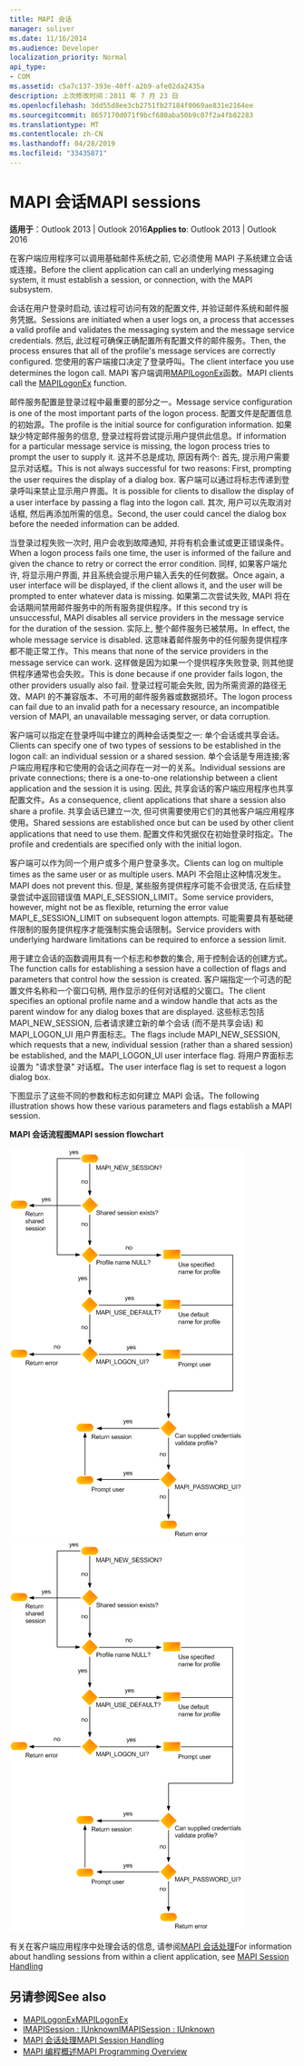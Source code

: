 ```yaml
---
title: MAPI 会话
manager: soliver
ms.date: 11/16/2014
ms.audience: Developer
localization_priority: Normal
api_type:
- COM
ms.assetid: c5a7c137-393e-40ff-a2b9-afe02da2435a
description: 上次修改时间：2011 年 7 月 23 日
ms.openlocfilehash: 3dd55d8ee3cb2751fb27184f0069ae831e2164ee
ms.sourcegitcommit: 8657170d071f9bcf680aba50b9c07f2a4fb82283
ms.translationtype: MT
ms.contentlocale: zh-CN
ms.lasthandoff: 04/28/2019
ms.locfileid: "33435871"
---
```

# <a name="mapi-sessions"></a><span data-ttu-id="be73c-103">MAPI 会话</span><span class="sxs-lookup"><span data-stu-id="be73c-103">MAPI sessions</span></span>

<span data-ttu-id="be73c-104">**适用于**：Outlook 2013 | Outlook 2016</span><span class="sxs-lookup"><span data-stu-id="be73c-104">**Applies to**: Outlook 2013 | Outlook 2016</span></span> 
  
<span data-ttu-id="be73c-105">在客户端应用程序可以调用基础邮件系统之前, 它必须使用 MAPI 子系统建立会话或连接。</span><span class="sxs-lookup"><span data-stu-id="be73c-105">Before the client application can call an underlying messaging system, it must establish a session, or connection, with the MAPI subsystem.</span></span>
  
<span data-ttu-id="be73c-106">会话在用户登录时启动, 该过程可访问有效的配置文件, 并验证邮件系统和邮件服务凭据。</span><span class="sxs-lookup"><span data-stu-id="be73c-106">Sessions are initiated when a user logs on, a process that accesses a valid profile and validates the messaging system and the message service credentials.</span></span> <span data-ttu-id="be73c-107">然后, 此过程可确保正确配置所有配置文件的邮件服务。</span><span class="sxs-lookup"><span data-stu-id="be73c-107">Then, the process ensures that all of the profile's message services are correctly configured.</span></span> <span data-ttu-id="be73c-108">您使用的客户端接口决定了登录呼叫。</span><span class="sxs-lookup"><span data-stu-id="be73c-108">The client interface you use determines the logon call.</span></span> <span data-ttu-id="be73c-109">MAPI 客户端调用[MAPILogonEx](mapilogonex.md)函数。</span><span class="sxs-lookup"><span data-stu-id="be73c-109">MAPI clients call the [MAPILogonEx](mapilogonex.md) function.</span></span> 
  
<span data-ttu-id="be73c-110">邮件服务配置是登录过程中最重要的部分之一。</span><span class="sxs-lookup"><span data-stu-id="be73c-110">Message service configuration is one of the most important parts of the logon process.</span></span> <span data-ttu-id="be73c-111">配置文件是配置信息的初始源。</span><span class="sxs-lookup"><span data-stu-id="be73c-111">The profile is the initial source for configuration information.</span></span> <span data-ttu-id="be73c-112">如果缺少特定邮件服务的信息, 登录过程将尝试提示用户提供此信息。</span><span class="sxs-lookup"><span data-stu-id="be73c-112">If information for a particular message service is missing, the logon process tries to prompt the user to supply it.</span></span> <span data-ttu-id="be73c-113">这并不总是成功, 原因有两个: 首先, 提示用户需要显示对话框。</span><span class="sxs-lookup"><span data-stu-id="be73c-113">This is not always successful for two reasons: First, prompting the user requires the display of a dialog box.</span></span> <span data-ttu-id="be73c-114">客户端可以通过将标志传递到登录呼叫来禁止显示用户界面。</span><span class="sxs-lookup"><span data-stu-id="be73c-114">It is possible for clients to disallow the display of a user interface by passing a flag into the logon call.</span></span> <span data-ttu-id="be73c-115">其次, 用户可以先取消对话框, 然后再添加所需的信息。</span><span class="sxs-lookup"><span data-stu-id="be73c-115">Second, the user could cancel the dialog box before the needed information can be added.</span></span>
  
<span data-ttu-id="be73c-116">当登录过程失败一次时, 用户会收到故障通知, 并将有机会重试或更正错误条件。</span><span class="sxs-lookup"><span data-stu-id="be73c-116">When a logon process fails one time, the user is informed of the failure and given the chance to retry or correct the error condition.</span></span> <span data-ttu-id="be73c-117">同样, 如果客户端允许, 将显示用户界面, 并且系统会提示用户输入丢失的任何数据。</span><span class="sxs-lookup"><span data-stu-id="be73c-117">Once again, a user interface will be displayed, if the client allows it, and the user will be prompted to enter whatever data is missing.</span></span> <span data-ttu-id="be73c-118">如果第二次尝试失败, MAPI 将在会话期间禁用邮件服务中的所有服务提供程序。</span><span class="sxs-lookup"><span data-stu-id="be73c-118">If this second try is unsuccessful, MAPI disables all service providers in the message service for the duration of the session.</span></span> <span data-ttu-id="be73c-119">实际上, 整个邮件服务已被禁用。</span><span class="sxs-lookup"><span data-stu-id="be73c-119">In effect, the whole message service is disabled.</span></span> <span data-ttu-id="be73c-120">这意味着邮件服务中的任何服务提供程序都不能正常工作。</span><span class="sxs-lookup"><span data-stu-id="be73c-120">This means that none of the service providers in the message service can work.</span></span> <span data-ttu-id="be73c-121">这样做是因为如果一个提供程序失败登录, 则其他提供程序通常也会失败。</span><span class="sxs-lookup"><span data-stu-id="be73c-121">This is done because if one provider fails logon, the other providers usually also fail.</span></span> <span data-ttu-id="be73c-122">登录过程可能会失败, 因为所需资源的路径无效、MAPI 的不兼容版本、不可用的邮件服务器或数据损坏。</span><span class="sxs-lookup"><span data-stu-id="be73c-122">The logon process can fail due to an invalid path for a necessary resource, an incompatible version of MAPI, an unavailable messaging server, or data corruption.</span></span> 
  
<span data-ttu-id="be73c-123">客户端可以指定在登录呼叫中建立的两种会话类型之一: 单个会话或共享会话。</span><span class="sxs-lookup"><span data-stu-id="be73c-123">Clients can specify one of two types of sessions to be established in the logon call: an individual session or a shared session.</span></span> <span data-ttu-id="be73c-124">单个会话是专用连接;客户端应用程序和它使用的会话之间存在一对一的关系。</span><span class="sxs-lookup"><span data-stu-id="be73c-124">Individual sessions are private connections; there is a one-to-one relationship between a client application and the session it is using.</span></span> <span data-ttu-id="be73c-125">因此, 共享会话的客户端应用程序也共享配置文件。</span><span class="sxs-lookup"><span data-stu-id="be73c-125">As a consequence, client applications that share a session also share a profile.</span></span> <span data-ttu-id="be73c-126">共享会话已建立一次, 但可供需要使用它们的其他客户端应用程序使用。</span><span class="sxs-lookup"><span data-stu-id="be73c-126">Shared sessions are established once but can be used by other client applications that need to use them.</span></span> <span data-ttu-id="be73c-127">配置文件和凭据仅在初始登录时指定。</span><span class="sxs-lookup"><span data-stu-id="be73c-127">The profile and credentials are specified only with the initial logon.</span></span> 
  
<span data-ttu-id="be73c-128">客户端可以作为同一个用户或多个用户登录多次。</span><span class="sxs-lookup"><span data-stu-id="be73c-128">Clients can log on multiple times as the same user or as multiple users.</span></span> <span data-ttu-id="be73c-129">MAPI 不会阻止这种情况发生。</span><span class="sxs-lookup"><span data-stu-id="be73c-129">MAPI does not prevent this.</span></span> <span data-ttu-id="be73c-130">但是, 某些服务提供程序可能不会很灵活, 在后续登录尝试中返回错误值 MAPI_E_SESSION_LIMIT。</span><span class="sxs-lookup"><span data-stu-id="be73c-130">Some service providers, however, might not be as flexible, returning the error value MAPI_E_SESSION_LIMIT on subsequent logon attempts.</span></span> <span data-ttu-id="be73c-131">可能需要具有基础硬件限制的服务提供程序才能强制实施会话限制。</span><span class="sxs-lookup"><span data-stu-id="be73c-131">Service providers with underlying hardware limitations can be required to enforce a session limit.</span></span>
  
<span data-ttu-id="be73c-132">用于建立会话的函数调用具有一个标志和参数的集合, 用于控制会话的创建方式。</span><span class="sxs-lookup"><span data-stu-id="be73c-132">The function calls for establishing a session have a collection of flags and parameters that control how the session is created.</span></span> <span data-ttu-id="be73c-133">客户端指定一个可选的配置文件名称和一个窗口句柄, 用作显示的任何对话框的父窗口。</span><span class="sxs-lookup"><span data-stu-id="be73c-133">The client specifies an optional profile name and a window handle that acts as the parent window for any dialog boxes that are displayed.</span></span> <span data-ttu-id="be73c-134">这些标志包括 MAPI_NEW_SESSION, 后者请求建立新的单个会话 (而不是共享会话) 和 MAPI_LOGON_UI 用户界面标志。</span><span class="sxs-lookup"><span data-stu-id="be73c-134">The flags include MAPI_NEW_SESSION, which requests that a new, individual session (rather than a shared session) be established, and the MAPI_LOGON_UI user interface flag.</span></span> <span data-ttu-id="be73c-135">将用户界面标志设置为 "请求登录" 对话框。</span><span class="sxs-lookup"><span data-stu-id="be73c-135">The user interface flag is set to request a logon dialog box.</span></span>
  
<span data-ttu-id="be73c-136">下图显示了这些不同的参数和标志如何建立 MAPI 会话。</span><span class="sxs-lookup"><span data-stu-id="be73c-136">The following illustration shows how these various parameters and flags establish a MAPI session.</span></span>
  
<span data-ttu-id="be73c-137">**MAPI 会话流程图**</span><span class="sxs-lookup"><span data-stu-id="be73c-137">**MAPI session flowchart**</span></span>
  
<span data-ttu-id="be73c-138">![MAPI 会话流程图](media/amapi_47.gif "MAPI 会话流程图")</span><span class="sxs-lookup"><span data-stu-id="be73c-138">![MAPI session flowchart](media/amapi_47.gif "MAPI session flowchart")</span></span>
  
<span data-ttu-id="be73c-139">有关在客户端应用程序中处理会话的信息, 请参阅[MAPI 会话处理](mapi-session-handling.md)</span><span class="sxs-lookup"><span data-stu-id="be73c-139">For information about handling sessions from within a client application, see [MAPI Session Handling](mapi-session-handling.md)</span></span>
  
## <a name="see-also"></a><span data-ttu-id="be73c-140">另请参阅</span><span class="sxs-lookup"><span data-stu-id="be73c-140">See also</span></span>

- [<span data-ttu-id="be73c-141">MAPILogonEx</span><span class="sxs-lookup"><span data-stu-id="be73c-141">MAPILogonEx</span></span>](mapilogonex.md)  
- [<span data-ttu-id="be73c-142">IMAPISession : IUnknown</span><span class="sxs-lookup"><span data-stu-id="be73c-142">IMAPISession : IUnknown</span></span>](imapisessioniunknown.md)
- [<span data-ttu-id="be73c-143">MAPI 会话处理</span><span class="sxs-lookup"><span data-stu-id="be73c-143">MAPI Session Handling</span></span>](mapi-session-handling.md)  
- [<span data-ttu-id="be73c-144">MAPI 编程概述</span><span class="sxs-lookup"><span data-stu-id="be73c-144">MAPI Programming Overview</span></span>](mapi-programming-overview.md)

